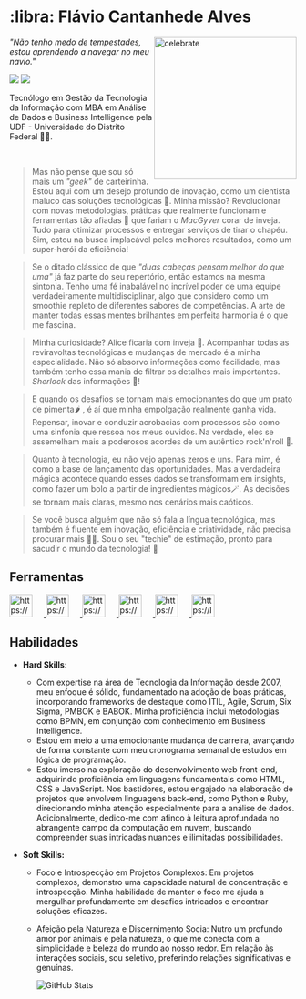 <h1 align="left"> :libra: Flávio Cantanhede Alves </h1>

<img src=https://miro.medium.com/v2/resize:fit:1400/1*tf_mOK5k59ENA8yZ_I72dQ.jpeg alt=celebrate width=250 align=right>

*"Não tenho medo de tempestades, estou aprendendo a navegar no meu navio."*
   
<a href = "mailto:flavio.c.alves@hotmail.com"><img loading="lazy" src="https://img.shields.io/badge/Gmail-D14836?style=for-the-badge&logo=gmail&logoColor=white" target="_blank"></a>
<a href="https://www.linkedin.com/in/fl%C3%A1vio-cantanhede-alves-b30945b4/" target="_blank"><img loading="lazy" src="https://img.shields.io/badge/-LinkedIn-%230077B5?style=for-the-badge&logo=linkedin&logoColor=white" target="_blank"></a>
   
<p align="left" >Tecnólogo em Gestão da Tecnologia da Informação com MBA em Análise de Dados e Business Intelligence pela UDF - Universidade do Distrito Federal 👨‍🎓.</p><br>

>Mas não pense que sou só mais um *"geek"* de carteirinha. Estou aqui com um desejo profundo de inovação, como um cientista maluco das soluções tecnológicas 🤖. Minha missão? Revolucionar com novas metodologias, práticas que realmente funcionam e ferramentas tão afiadas :hocho: que fariam o *MacGyver* corar de inveja. Tudo para otimizar processos e entregar serviços de tirar o chapéu. Sim, estou na busca implacável pelos melhores resultados, como um super-herói da eficiência!

>Se o ditado clássico de que *"duas cabeças pensam melhor do que uma"* já faz parte do seu repertório, então estamos na mesma sintonia. Tenho uma fé inabalável no incrível poder de uma equipe verdadeiramente multidisciplinar, algo que considero como um smoothie repleto de diferentes sabores de competências. A arte de manter todas essas mentes brilhantes em perfeita harmonia é o que me fascina.

>Minha curiosidade? Alice ficaria com inveja 🫣. Acompanhar todas as reviravoltas tecnológicas e mudanças de mercado é a minha especialidade. Não só absorvo informações como facilidade, mas também tenho essa mania de filtrar os detalhes mais importantes. *Sherlock* das informações 🧐!

>E quando os desafios se tornam mais emocionantes do que um prato de pimenta🌶️ , é aí que minha empolgação realmente ganha vida. Repensar, inovar e conduzir acrobacias com processos são como uma sinfonia que ressoa nos meus ouvidos. Na verdade, eles se assemelham mais a poderosos acordes de um autêntico rock'n'roll 🤘.

>Quanto à tecnologia, eu não vejo apenas zeros e uns. Para mim, é como a base de lançamento das oportunidades. Mas a verdadeira mágica acontece quando esses dados se transformam em insights, como fazer um bolo a partir de ingredientes mágicos🪄. As decisões se tornam mais claras, mesmo nos cenários mais caóticos.

>Se você busca alguém que não só fala a língua tecnológica, mas também é fluente em inovação, eficiência e criatividade, não precisa procurar mais 🤝🎯. Sou o seu "techie" de estimação, pronto para sacudir o mundo da tecnologia! 🚀
   
## Ferramentas
   
<a href="https://code.visualstudio.com/docs" target="_blank">
  <img loading="lazy" src="https://cdn.jsdelivr.net/gh/devicons/devicon@latest/icons/visualstudio/visualstudio-original.svg" width="40" height="40" alt="https://code.visualstudio.com/docs" style="margin-right: 20px;"/>
</a>   
<a href="https://docs.python.org/3/" target="_blank">
  <img loading="lazy" src="https://cdn.jsdelivr.net/gh/devicons/devicon@latest/icons/python/python-original-wordmark.svg" width="40" height="40" alt="https://docs.python.org/3/" style="margin-right: 20px;"/>
</a>   
<a href="https://developer.mozilla.org/pt-BR/docs/Web/HTML" target="_blank">
  <img loading="lazy" src="https://cdn.jsdelivr.net/gh/devicons/devicon@latest/icons/html5/html5-original-wordmark.svg" width="40" height="40" alt="https://developer.mozilla.org/pt-BR/docs/Web/HTML" style="margin-right: 20px;"/>
</a>   
<a href="https://developer.mozilla.org/pt-BR/docs/Web/CSS" target="_blank">
  <img loading="lazy" src="https://cdn.jsdelivr.net/gh/devicons/devicon@latest/icons/css3/css3-original-wordmark.svg" width="40" height="40" alt="https://developer.mozilla.org/pt-BR/docs/Web/CSS" style="margin-right: 20px;"/>
</a>   
<a href="https://developer.mozilla.org/pt-BR/docs/Web/JavaScript" target="_blank">
  <img loading="lazy" src="https://cdn.jsdelivr.net/gh/devicons/devicon@latest/icons/javascript/javascript-original.svg" width="40" height="40" alt="https://developer.mozilla.org/pt-BR/docs/Web/JavaScript" style="margin-right: 20px;"/>
</a>   
<a href="https://developer.mozilla.org/pt-BR/docs/Web/JavaScript" target="_blank">
  <img loading="lazy" src="https://cdn.jsdelivr.net/gh/devicons/devicon@latest/icons/microsoftsqlserver/microsoftsqlserver-original.svg" width="40" height="40" alt="https://learn.microsoft.com/pt-br/sql/sql-server/sql-server-offline-documentation?view=sql-server-ver17&tabs=sqlserver2016" style="margin-right: 20px;"/>
</a>   
      
## Habilidades

- **Hard Skills:** 

    - Com expertise na área de Tecnologia da Informação desde 2007, meu enfoque é sólido, fundamentado na adoção de boas práticas, incorporando frameworks de destaque como ITIL, Agile, Scrum, Six Sigma, PMBOK e BABOK. Minha proficiência inclui metodologias como BPMN, em conjunção com conhecimento em Business Intelligence.
    - Estou em meio a uma emocionante mudança de carreira, avançando de forma constante com meu cronograma semanal de estudos em lógica de programação.
    - Estou imerso na exploração do desenvolvimento web front-end, adquirindo proficiência em linguagens fundamentais como HTML, CSS e JavaScript. Nos bastidores, estou engajado na elaboração de projetos que envolvem linguagens back-end, como Python e Ruby, direcionando minha atenção especialmente para a análise de dados. Adicionalmente, dedico-me com afinco à leitura aprofundada no abrangente campo da computação em nuvem, buscando compreender suas intricadas nuances e ilimitadas possibilidades.

- **Soft Skills:** 
    - Foco e Introspecção em Projetos Complexos: Em projetos complexos, demonstro uma capacidade natural de concentração e introspecção. Minha habilidade de manter o foco me ajuda a mergulhar profundamente em desafios intricados e encontrar soluções eficazes.
    - Afeição pela Natureza e Discernimento Socia: Nutro um profundo amor por animais e pela natureza, o que me conecta com a simplicidade e beleza do mundo ao nosso redor. Em relação às interações sociais, sou seletivo, preferindo relações significativas e genuínas.

        ![GitHub Stats](https://github-readme-stats.vercel.app/api?username=flaviocalves&theme=transparent&bg_color=000&border_color=30A3DC&show_icons=true&icon_color=30A3DC&title_color=E94D5F&text_color=FFF)&nbsp;
